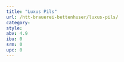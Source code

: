 ```yaml
---
title: "Luxus Pils"
url: /htt-brauerei-bettenhuser/luxus-pils/
category: 
style: 
abv: 4.9
ibu: 0
srm: 0
upc: 0
---
```



